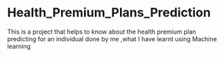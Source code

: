 # Health_Premium_Plans_Prediction
This is a project that helps to know about the health premium plan predicting for an individual done by me ,what I have learnt using Machine learning
